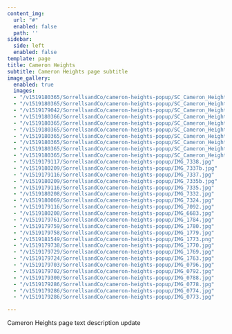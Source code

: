 ```yaml
---
content_img:
  url: "#"
  enabled: false
  path: ''
sidebar:
  side: left
  enabled: false
template: page
title: Cameron Heights
subtitle: Cameron Heights page subtitle
image_gallery:
  enabled: true
  images:
  - "/v1519180365/SorrellsandCo/cameron-heights-popup/SC_Cameron_Heights9.jpg"
  - "/v1519180365/SorrellsandCo/cameron-heights-popup/SC_Cameron_Heights8.jpg"
  - "/v1519179042/SorrellsandCo/cameron-heights-popup/SC_Cameron_Heights7.jpg"
  - "/v1519180366/SorrellsandCo/cameron-heights-popup/SC_Cameron_Heights6.jpg"
  - "/v1519180365/SorrellsandCo/cameron-heights-popup/SC_Cameron_Heights5.jpg"
  - "/v1519180365/SorrellsandCo/cameron-heights-popup/SC_Cameron_Heights4.jpg"
  - "/v1519180365/SorrellsandCo/cameron-heights-popup/SC_Cameron_Heights3.jpg"
  - "/v1519180365/SorrellsandCo/cameron-heights-popup/SC_Cameron_Heights2.jpg"
  - "/v1519180365/SorrellsandCo/cameron-heights-popup/SC_Cameron_Heights10.jpg"
  - "/v1519180365/SorrellsandCo/cameron-heights-popup/SC_Cameron_Heights1.jpg"
  - "/v1519179117/SorrellsandCo/cameron-heights-popup/IMG_7338.jpg"
  - "/v1519180209/SorrellsandCo/cameron-heights-popup/IMG_7337b.jpg"
  - "/v1519179116/SorrellsandCo/cameron-heights-popup/IMG_7337.jpg"
  - "/v1519180209/SorrellsandCo/cameron-heights-popup/IMG_7335b.jpg"
  - "/v1519179116/SorrellsandCo/cameron-heights-popup/IMG_7335.jpg"
  - "/v1519180208/SorrellsandCo/cameron-heights-popup/IMG_7332.jpg"
  - "/v1519180069/SorrellsandCo/cameron-heights-popup/IMG_7324.jpg"
  - "/v1519179116/SorrellsandCo/cameron-heights-popup/IMG_7092.jpg"
  - "/v1519180208/SorrellsandCo/cameron-heights-popup/IMG_6683.jpg"
  - "/v1519179761/SorrellsandCo/cameron-heights-popup/IMG_1784.jpg"
  - "/v1519179759/SorrellsandCo/cameron-heights-popup/IMG_1780.jpg"
  - "/v1519179758/SorrellsandCo/cameron-heights-popup/IMG_1779.jpg"
  - "/v1519181549/SorrellsandCo/cameron-heights-popup/IMG_1773.png"
  - "/v1519179738/SorrellsandCo/cameron-heights-popup/IMG_1770.jpg"
  - "/v1519179729/SorrellsandCo/cameron-heights-popup/IMG_1769.jpg"
  - "/v1519179724/SorrellsandCo/cameron-heights-popup/IMG_1763.jpg"
  - "/v1519179703/SorrellsandCo/cameron-heights-popup/IMG_0796.jpg"
  - "/v1519179702/SorrellsandCo/cameron-heights-popup/IMG_0792.jpg"
  - "/v1519179300/SorrellsandCo/cameron-heights-popup/IMG_0788.jpg"
  - "/v1519179286/SorrellsandCo/cameron-heights-popup/IMG_0778.jpg"
  - "/v1519179286/SorrellsandCo/cameron-heights-popup/IMG_0774.jpg"
  - "/v1519179286/SorrellsandCo/cameron-heights-popup/IMG_0773.jpg"

---
```

Cameron Heights page text description update